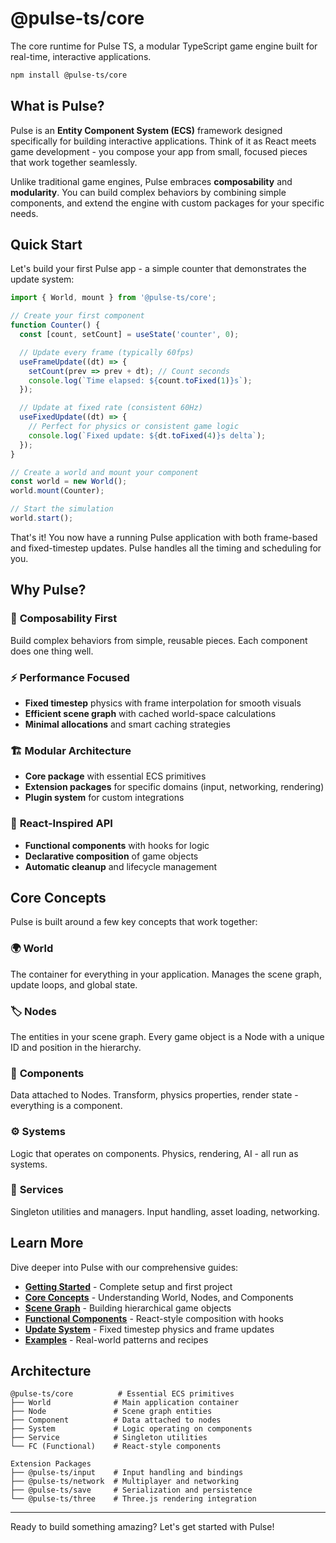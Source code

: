 # @pulse-ts/core

The core runtime for Pulse TS, a modular TypeScript game engine built for real-time, interactive applications.

```bash
npm install @pulse-ts/core
```

## What is Pulse?

Pulse is an **Entity Component System (ECS)** framework designed specifically for building interactive applications. Think of it as React meets game development - you compose your app from small, focused pieces that work together seamlessly.

Unlike traditional game engines, Pulse embraces **composability** and **modularity**. You can build complex behaviors by combining simple components, and extend the engine with custom packages for your specific needs.

## Quick Start

Let's build your first Pulse app - a simple counter that demonstrates the update system:

```typescript
import { World, mount } from '@pulse-ts/core';

// Create your first component
function Counter() {
  const [count, setCount] = useState('counter', 0);

  // Update every frame (typically 60fps)
  useFrameUpdate((dt) => {
    setCount(prev => prev + dt); // Count seconds
    console.log(`Time elapsed: ${count.toFixed(1)}s`);
  });

  // Update at fixed rate (consistent 60Hz)
  useFixedUpdate((dt) => {
    // Perfect for physics or consistent game logic
    console.log(`Fixed update: ${dt.toFixed(4)}s delta`);
  });
}

// Create a world and mount your component
const world = new World();
world.mount(Counter);

// Start the simulation
world.start();
```

That's it! You now have a running Pulse application with both frame-based and fixed-timestep updates. Pulse handles all the timing and scheduling for you.

## Why Pulse?

### 🎯 **Composability First**
Build complex behaviors from simple, reusable pieces. Each component does one thing well.

### ⚡ **Performance Focused**
- **Fixed timestep** physics with frame interpolation for smooth visuals
- **Efficient scene graph** with cached world-space calculations
- **Minimal allocations** and smart caching strategies

### 🏗️ **Modular Architecture**
- **Core package** with essential ECS primitives
- **Extension packages** for specific domains (input, networking, rendering)
- **Plugin system** for custom integrations

### 🎨 **React-Inspired API**
- **Functional components** with hooks for logic
- **Declarative composition** of game objects
- **Automatic cleanup** and lifecycle management

## Core Concepts

Pulse is built around a few key concepts that work together:

### 🌍 **World**
The container for everything in your application. Manages the scene graph, update loops, and global state.

### 🏷️ **Nodes**
The entities in your scene graph. Every game object is a Node with a unique ID and position in the hierarchy.

### 🧩 **Components**
Data attached to Nodes. Transform, physics properties, render state - everything is a component.

### ⚙️ **Systems**
Logic that operates on components. Physics, rendering, AI - all run as systems.

### 🔧 **Services**
Singleton utilities and managers. Input handling, asset loading, networking.

## Learn More

Dive deeper into Pulse with our comprehensive guides:

- **[Getting Started](docs/getting-started.md)** - Complete setup and first project
- **[Core Concepts](docs/core-concepts.md)** - Understanding World, Nodes, and Components
- **[Scene Graph](docs/scene-graph.md)** - Building hierarchical game objects
- **[Functional Components](docs/functional-components.md)** - React-style composition with hooks
- **[Update System](docs/update-system.md)** - Fixed timestep physics and frame updates
- **[Examples](docs/examples.md)** - Real-world patterns and recipes

## Architecture

```
@pulse-ts/core          # Essential ECS primitives
├── World              # Main application container
├── Node               # Scene graph entities
├── Component          # Data attached to nodes
├── System             # Logic operating on components
├── Service            # Singleton utilities
└── FC (Functional)    # React-style components

Extension Packages
├── @pulse-ts/input    # Input handling and bindings
├── @pulse-ts/network  # Multiplayer and networking
├── @pulse-ts/save     # Serialization and persistence
└── @pulse-ts/three    # Three.js rendering integration
```

---

Ready to build something amazing? Let's get started with Pulse!
